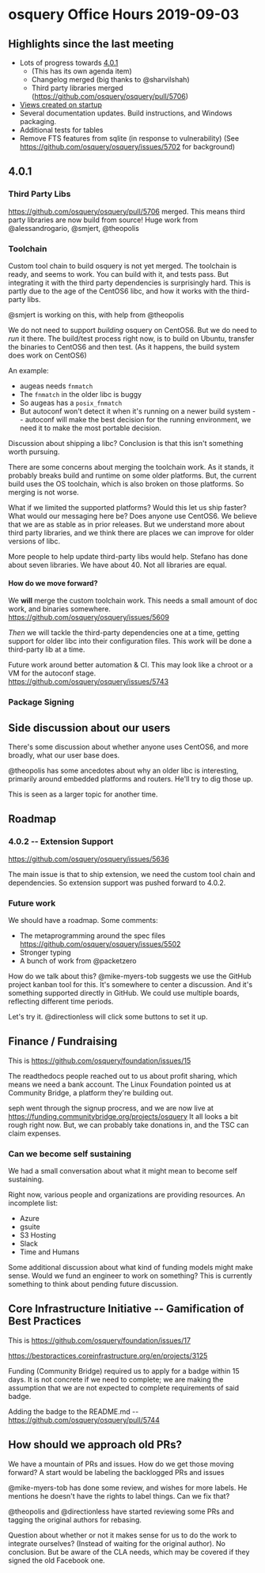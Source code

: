 # osquery Office Hours 2019-09-03

## Highlights since the last meeting

* Lots of progress towards [4.0.1](https://github.com/osquery/osquery/milestone/42)
  - (This has its own agenda item)
  - Changelog merged (big thanks to @sharvilshah)
  - Third party libraries merged (https://github.com/osquery/osquery/pull/5706)
* [Views created on startup](https://github.com/osquery/osquery/pull/5732)
* Several documentation updates. Build instructions, and Windows packaging.
* Additional tests for tables
* Remove FTS features from sqlite (in response to vulnerability) (See https://github.com/osquery/osquery/issues/5702 for background)


## 4.0.1

### Third Party Libs

https://github.com/osquery/osquery/pull/5706 merged. This means third party libraries are now build from source! Huge work from @alessandrogario, @smjert, @theopolis

### Toolchain
Custom tool chain to build osquery is not yet merged. The toolchain is ready, and seems to work. You can build with it, and tests pass. But integrating it with the third party dependencies is surprisingly hard. This is partly due to the age of the CentOS6 libc, and how it works with the third-party libs.

@smjert is working on this, with help from @theopolis

We do not need to support _building_ osquery on CentOS6. But we do need to _run_ it there. The build/test process right now, is to build on Ubuntu, transfer the binaries to CentOS6 and then test. (As it happens, the build system does work on CentOS6)

An example:
* augeas needs `fnmatch`
* The `fnmatch` in the older libc is buggy
* So augeas has a `posix_fnmatch`
* But autoconf won't detect it when it's running on a newer build system -- autoconf will make the best decision for the running environment, we need it to make the most portable decision.

Discussion about shipping a libc? Conclusion is that this isn't something worth pursuing.

There are some concerns about merging the toolchain work. As it stands, it probably breaks build and runtime on some older platforms. But, the current build uses the OS toolchain, which is also broken on those platforms. So merging is not worse.

What if we limited the supported platforms? Would this let us ship faster? What would our messaging here be? Does anyone use CentOS6. We believe that we are as stable as in prior releases. But we understand more about third party libraries, and we think there are places we can improve for older versions of libc.

More people to help update third-party libs would help. Stefano has done about seven libraries. We have about 40. Not all libraries are equal.

#### How do we move forward?

We **will** merge the custom toolchain work. This needs a small amount of doc work, and binaries somewhere. https://github.com/osquery/osquery/issues/5609

_Then_ we will tackle the third-party dependencies one at a time, getting support for older libc into their configuration files. This work will be done a third-party lib at a time.

Future work around better automation & CI. This may look like a chroot or a VM for the autoconf stage. https://github.com/osquery/osquery/issues/5743

### Package Signing

## Side discussion about our users

There's some discussion about whether anyone uses CentOS6, and more broadly, what our user base does.

@theopolis has some ancedotes about why an older libc is interesting, primarily around embedded platforms and routers. He'll try to dig those up.

This is seen as a larger topic for another time.

## Roadmap

### 4.0.2 -- Extension Support

https://github.com/osquery/osquery/issues/5636

The main issue is that to ship extension, we need the custom tool chain and dependencies. So extension support was pushed forward to 4.0.2.

### Future work

We should have a roadmap. Some comments:

* The metaprogramming around the spec files https://github.com/osquery/osquery/issues/5502
* Stronger typing
* A bunch of work from @packetzero

How do we talk about this? @mike-myers-tob suggests we use the GitHub project kanban tool for this. It's somewhere to center a discussion. And it's something supported directly in GitHub. We could use multiple boards, reflecting different time periods.

Let's try it. @directionless will click some buttons to set it up.

## Finance / Fundraising

This is https://github.com/osquery/foundation/issues/15

The readthedocs people reached out to us about profit sharing, which means we need a bank account. The Linux Foundation pointed us at Community Bridge, a platform they're building out.

seph went through the signup procress, and we are now live at https://funding.communitybridge.org/projects/osquery It all looks a bit rough right now. But, we can probably take donations in, and the TSC can claim expenses.

### Can we become self sustaining

We had a small conversation about what it might mean to become self sustaining.

Right now, various people and organizations are providing resources. An incomplete list:
* Azure
* gsuite
* S3 Hosting
* Slack
* Time and Humans

Some additional discussion about what kind of funding models might make sense. Would we fund an engineer to work on something? This is currently something to think about pending future discussion.

## Core Infrastructure Initiative -- Gamification of Best Practices

This is https://github.com/osquery/foundation/issues/17

https://bestpractices.coreinfrastructure.org/en/projects/3125

Funding (Community Bridge) required us to apply for a badge within 15 days. It is not concrete if we need to complete; we are making the assumption that we are not expected to complete requirements of said badge.

Adding the badge to the README.md -- https://github.com/osquery/osquery/pull/5744

## How should we approach old PRs?

We have a mountain of PRs and issues. How do we get those moving forward? A start would be labeling the backlogged PRs and issues

@mike-myers-tob has done some review, and wishes for more labels. He mentions he doesn't have the rights to label things. Can we fix that?

@theopolis and @directionless have started reviewing some PRs and tagging the original authors for rebasing.

Question about whether or not it makes sense for us to do the work to integrate ourselves? (Instead of waiting for the original author). No conclusion. But be aware of the CLA needs, which may be covered if they signed the old Facebook one.

